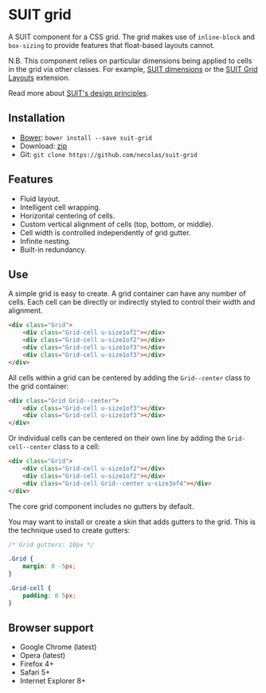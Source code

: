# SUIT grid

A SUIT component for a CSS grid. The grid makes use of `inline-block` and
`box-sizing` to provide features that float-based layouts cannot.

N.B. This component relies on particular dimensions being applied to cells in
the grid via other classes. For example, [SUIT
dimensions](https://github.com/necolas/suit-utils-dimensions/) or the [SUIT
Grid Layouts](https://github.com/necolas/suit-grid-layouts/) extension.

Read more about [SUIT's design principles](https://github.com/necolas/suit/).

## Installation

* [Bower](http://bower.io/): `bower install --save suit-grid`
* Download: [zip](https://github.com/necolas/suit-grid/zipball/master)
* Git: `git clone https://github.com/necolas/suit-grid`

## Features

* Fluid layout.
* Intelligent cell wrapping.
* Horizontal centering of cells.
* Custom vertical alignment of cells (top, bottom, or middle).
* Cell width is controlled independently of grid gutter.
* Infinite nesting.
* Built-in redundancy.

## Use

A simple grid is easy to create. A grid container can have any number of cells.
Each cell can be directly or indirectly styled to control their width and
alignment.

```html
<div class="Grid">
    <div class="Grid-cell u-size1of2"></div>
    <div class="Grid-cell u-size1of2"></div>
    <div class="Grid-cell u-size1of3"></div>
    <div class="Grid-cell u-size1of3"></div>
</div>
```

All cells within a grid can be centered by adding the `Grid--center` class to
the grid container:

```html
<div class="Grid Grid--center">
    <div class="Grid-cell u-size1of3"></div>
    <div class="Grid-cell u-size1of3"></div>
</div>
```

Or individual cells can be centered on their own line by adding the
`Grid-cell--center` class to a cell:

```html
<div class="Grid">
    <div class="Grid-cell u-size1of2"></div>
    <div class="Grid-cell u-size1of2"></div>
    <div class="Grid-cell Grid--center u-size3of4"></div>
</div>
```

The core grid component includes no gutters by default.

You may want to install or create a skin that adds gutters to the grid. This is
the technique used to create gutters:

```css
/* Grid gutters: 10px */

.Grid {
    margin: 0 -5px;
}

.Grid-cell {
    padding: 0 5px;
}
```

## Browser support

* Google Chrome (latest)
* Opera (latest)
* Firefox 4+
* Safari 5+
* Internet Explorer 8+
